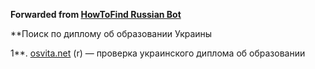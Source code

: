 **Forwarded from [HowToFind Russian Bot](https://t.me/HowToFindRU_Robot)**

**Поиск по диплому об образовании Украины

1**. [osvita.net](https://osvita.net/ua/checkdoc/) (r) — проверка украинского диплома об образовании